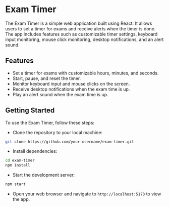 # Exam Timer

The Exam Timer is a simple web application built using React. It allows users to set a timer for exams and receive alerts when the timer is done. The app includes features such as customizable timer settings, keyboard input monitoring, mouse click monitoring, desktop notifications, and an alert sound.

## Features

- Set a timer for exams with customizable hours, minutes, and seconds.
- Start, pause, and reset the timer.
- Monitor keyboard input and mouse clicks on the screen.
- Receive desktop notifications when the exam time is up.
- Play an alert sound when the exam time is up.

## Getting Started

To use the Exam Timer, follow these steps:

- Clone the repository to your local machine:

```bash
git clone https://github.com/your-username/exam-timer.git
```

- Install dependencies:

```bash
cd exam-timer
npm install
```

- Start the development server:

```bash
npm start
```

- Open your web browser and navigate to `http://localhost:5173` to view the app.
